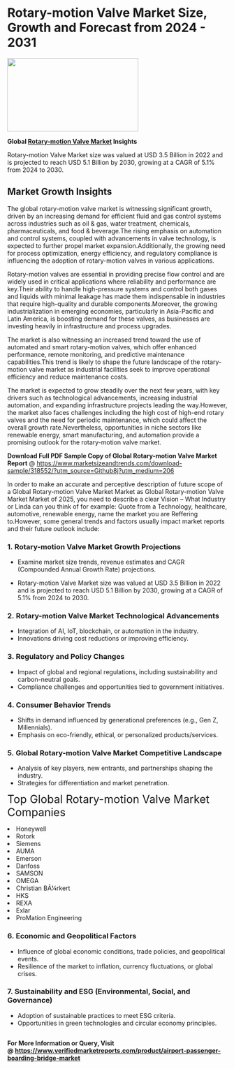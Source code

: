 <H1>Rotary-motion Valve Market Size, Growth and Forecast from 2024 - 2031</H1><img class="aligncenter size-medium wp-image-584254" src="https://thirdeyenews.in/wp-content/uploads/2024/09/Global-Market-Research-300x168.jpeg" alt="" width="300" height="168" /><p><strong>Global&nbsp;<a href="https://www.marketsizeandtrends.com/download-sample/318552/?utm_source=Github8j?utm_medium=206">Rotary-motion Valve Market</a> Insights</strong></p><p>Rotary-motion Valve Market size was valued at USD 3.5 Billion in 2022 and is projected to reach USD 5.1 Billion by 2030, growing at a CAGR of 5.1% from 2024 to 2030.</p><p><h2>Market Growth Insights</h2> <p>The global rotary-motion valve market is witnessing significant growth, driven by an increasing demand for efficient fluid and gas control systems across industries such as oil & gas, water treatment, chemicals, pharmaceuticals, and food & beverage.The rising emphasis on automation and control systems, coupled with advancements in valve technology, is expected to further propel market expansion.Additionally, the growing need for process optimization, energy efficiency, and regulatory compliance is influencing the adoption of rotary-motion valves in various applications.</p> <p>Rotary-motion valves are essential in providing precise flow control and are widely used in critical applications where reliability and performance are key.Their ability to handle high-pressure systems and control both gases and liquids with minimal leakage has made them indispensable in industries that require high-quality and durable components.Moreover, the growing industrialization in emerging economies, particularly in Asia-Pacific and Latin America, is boosting demand for these valves, as businesses are investing heavily in infrastructure and process upgrades.</p> <p>The market is also witnessing an increased trend toward the use of automated and smart rotary-motion valves, which offer enhanced performance, remote monitoring, and predictive maintenance capabilities.This trend is likely to shape the future landscape of the rotary-motion valve market as industrial facilities seek to improve operational efficiency and reduce maintenance costs.</p> <p>The market is expected to grow steadily over the next few years, with key drivers such as technological advancements, increasing industrial automation, and expanding infrastructure projects leading the way.However, the market also faces challenges including the high cost of high-end rotary valves and the need for periodic maintenance, which could affect the overall growth rate.Nevertheless, opportunities in niche sectors like renewable energy, smart manufacturing, and automation provide a promising outlook for the rotary-motion valve market.</p> <p><span class=""><strong>Download Full PDF Sample Copy of Global Rotary-motion Valve Market Report</strong> @ <a href="https://www.marketsizeandtrends.com/download-sample/318552/?utm_source=Github8j?utm_medium=206" target="_blank">https://www.marketsizeandtrends.com/download-sample/318552/?utm_source=Github8j?utm_medium=206</a></span></p><p>In order to make an accurate and perceptive description of future scope of a Global&nbsp;Rotary-motion Valve Market Market as Global&nbsp;Rotary-motion Valve Market Market of 2025, you need to describe a clear Vision &ndash; What Industry or Linda can you think of for example: Quote from a Technology, healthcare, automotive, renewable energy, name the market you are Reffering to.However, some general trends and factors usually impact market reports and their future outlook include:</p><h3>1.&nbsp;<strong>Rotary-motion Valve Market Growth Projections</strong></h3><ul><li>Examine market size trends, revenue estimates and CAGR (Compounded Annual Growth Rate) projections.</li><li><p>Rotary-motion Valve Market size was valued at USD 3.5 Billion in 2022 and is projected to reach USD 5.1 Billion by 2030, growing at a CAGR of 5.1% from 2024 to 2030.</p></li></ul><h3>2.&nbsp;<strong>Rotary-motion Valve Market Technological Advancements</strong></h3><ul><li>Integration of AI, IoT, blockchain, or automation in the industry.</li><li>Innovations driving cost reductions or improving efficiency.</li></ul><h3>3.&nbsp;<strong>Regulatory and Policy Changes</strong></h3><ul><li>Impact of global and regional regulations, including sustainability and carbon-neutral goals.</li><li>Compliance challenges and opportunities tied to government initiatives.</li></ul><h3>4.&nbsp;<strong>Consumer Behavior Trends</strong></h3><ul><li>Shifts in demand influenced by generational preferences (e.g., Gen Z, Millennials).</li><li>Emphasis on eco-friendly, ethical, or personalized products/services.</li></ul><h3>5.&nbsp;<strong>Global Rotary-motion Valve Market Competitive Landscape</strong></h3><ul><li>Analysis of key players, new entrants, and partnerships shaping the industry.</li><li>Strategies for differentiation and market penetration.</li></ul><p data-pm-slice="1 1 []"><span style="color: inherit; font-family: inherit; font-size: 25px;">Top Global Rotary-motion Valve Market Companies</span></p><div class="" data-test-id=""><p><li>Honeywell</li><li> Rotork</li><li> Siemens</li><li> AUMA</li><li> Emerson</li><li> Danfoss</li><li> SAMSON</li><li> OMEGA</li><li> Christian BÃ¼rkert</li><li> HKS</li><li> REXA</li><li> Exlar</li><li> ProMation Engineering</li></p></div><h3>6.&nbsp;<strong>Economic and Geopolitical Factors</strong></h3><ul><li>Influence of global economic conditions, trade policies, and geopolitical events.</li><li>Resilience of the market to inflation, currency fluctuations, or global crises.</li></ul><h3>7.&nbsp;<strong>Sustainability and ESG (Environmental, Social, and Governance)</strong></h3><ul><li>Adoption of sustainable practices to meet ESG criteria.</li><li>Opportunities in green technologies and circular economy principles.</li></ul><h2><strong style="font-size: 14px;">For More Information or Query, Visit @&nbsp;</strong><a style="background-color: #ffffff; font-size: 14px;" href="https://www.marketsizeandtrends.com/report/rotary-motion-valve-market/" target="_blank">https://www.verifiedmarketreports.com/product/airport-passenger-boarding-bridge-market</a></h2>